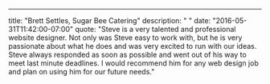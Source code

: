 ---
  title: "Brett Settles, Sugar Bee Catering"
  description: " "
  date: "2016-05-31T11:42:00-07:00"
  quote: "Steve is a very talented and professional website designer. Not only was Steve easy to work with, but he is very passionate about what he does and was very excited to run with our ideas. Steve always responded as soon as possible and went out of his way to meet last minute deadlines. I would recommend him for any web design job and plan on using him for our future needs."
